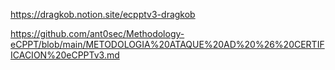 https://dragkob.notion.site/ecpptv3-dragkob

https://github.com/ant0sec/Methodology-eCPPT/blob/main/METODOLOGIA%20ATAQUE%20AD%20%26%20CERTIFICACION%20eCPPTv3.md